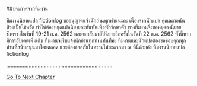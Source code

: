 ##ประกาศจากทีมงาน


ทีมงานนิยายแปล fictionlog
ขออนุญาตแจ้งนักอ่านทุกท่านนะคะ
เนื่องจากนักแปล คุณลดาอนัน ป่วยเป็นไข้หวัด
ทำให้ต้องหยุดแปลนิยายกะทันหันเพื่อพักรักษาตัว
ทางทีมงานจึงขอหยุดลงนิยายชั่วคราวในวันที่ 19-21 ก.ค. 2562
และจะกลับมาอัปนิยายอีกครั้งในวันที่ 22 ก.ค. 2562
ทั้งนี้หากมีการอัปเดตเพิ่มเติม ทีมงานจะรีบแจ้งนักอ่านทุกท่านทันทีค่ะ
ทีมงานและนักแปลต้องขอขอบคุณทุกท่านที่สนับสนุนมาโดยตลอด
และต้องขออภัยในความไม่สะดวกมา ณ ที่นี่ด้วยค่ะ
ทีมงานนิยายแปล fictionlog


.......................................................................


[Go To Next Chapter]( ./125.md)